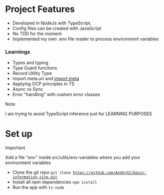 # Project Features

- Developed in NodeJs with TypeScript.
- Config files can be created with JavaScript
- No TDD for the moment
- Implemented my own .env file reader to process environment variables

### Learnings

- Types and typing
- Type Guard funcitons
- Record Utility Type
- import.meta.url and [import.meta](https://developer.mozilla.org/es/docs/Web/JavaScript/Reference/Operators/import.meta)
- Applying OCP principles in TS
- Async vs Sync
- Error "handling" with custom error classes

> [!NOTE]
> I am trying to avoid TypeScript inference just for LEARNING PURPOSES

# Set up

> [!IMPORTANT]
> Add a file "env" inside src/utils/env-variables where you add your environment variables

- Clone the git repo <code>git clone https://github.com/AnderGI/basic-information-site.git</code>
- Install all npm dependencies <code>npm install</code>
- Run the app with <code>ts-node</code>
